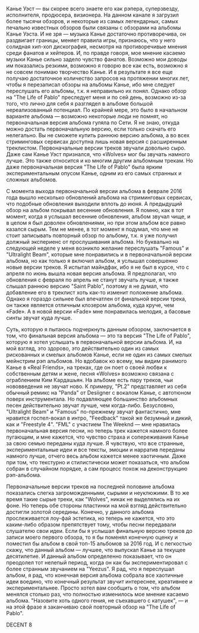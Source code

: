 Канье Уэст — вы скорее всего знаете его как рэпера, суперзвезду, исполнителя, продюсера, визионера. На данном канале я загрузил более тысячи обзоров, и некоторые из самых легендарных, самых печально известных обзоров были связаны с обзорами на альбомы Канье Уэста. И не зря — музыка Канье достаточно противоречива, он раздвигает границы, меняет правила игры, признаюсь, что у него солидная хип-хоп дискография, несмотря на противоречивые мнения среди фанатов и хейтеров. И, по правде говоря, мое мнение касаемо музыки Канье сильно задело чувство фанатов. Возможно мои доводы им показались резкими, возможно я говорю все как есть, возможно я не совсем понимаю творчество Канье. И в результате я все еще получаю достаточное количество запросов на протяжении многих лет, чтобы я перезаписал обзоры на альбомы Канье, ибо мне следует переслушать его альбомы, т.к. я неправильно их понял. Однако обзор на "The Life of Pablo" преследует меня и по сей день, возможно из-за того, что лично для себя я разглядел в альбоме большой нереализованный потенциал. По крайней мере, это было в начальном варианте альбома — возможно некоторые люди не помнят, но первоначальная версия альбома гуляла по Сети. Я не знаю, откуда можно достать первоначальную версию, если только скачать его нелегально. Вы не сможете купить раннюю версию альбома, а во всех стриминговых сервисах доступна лишь новая версия с расширенным треклистом. Первоначальные версии треков звучали довольно сыро. Даже сам Канье Уэст признался, что «Wolves» мог бы звучать намного лучше. Это также относится и ко многим другим альбомным трекам. Но даже первоначальная версия "The Life of Pablo" была ярким экспериментальным опусом Канье, одним из его самых странных и сложных альбомов.

С момента выхода первоначальной версии альбома в феврале 2016 года вышло несколько обновлений альбома на стриминговых сервисах, что подобные обновления выходили вплоть до июня. А предыдущий обзор на альбом покрывал весенние обновления. Я помню, как в тот момент, когда я услышал весенние обновления, альбом звучал чище, и в целом я был доволен обновлениями, но при этом альбом все равно казался сырым. Тем не менее, в тот момент я подумал, что мне не стоит записывать повторный обзор по альбому, т.к. я уже получил должный экспериенс от прослушивания альбома. Но буквально на следующей неделе у меня возникло желание переслушать "Famous" и "Ultralight Beam", которые мне понравились и в первоначальной версии альбома, но как только я включил альбом, я услышал совершенно новые версии треков. Я испытал майндфак, ибо я не был в курсе, что с апреля по июнь вышла новая версия альбома. Я предполагал, что обновления с февраля по апрель не станут звучать лучше, я также слышал раннюю версию "Saint Pablo", поэтому я не думал, что добавление его в треклист хоть как-то изменит положение альбома. Однако я гораздо сильнее был впечатлен от финальной версии трека, он также является отличным клозером альбома, куда круче, чем «Fade». А в новой версии «Fade» мне понравилась мелодия, а басовые синты звучат куда лучше.

Суть, которую я пытаюсь подчеркнуть данным обзором, заключается в том, что финальная версия альбома — это та версия "The Life of Pablo", которую я хотел услышать в первоначальной версии альбома. И, на мой взгляд, это здорово, это действительно один из самых рискованных и смелых альбомов Канье, если не один из самых смелых мейнстрим рэп альбомов. Но вдобавок ко всему, мы видим ранимого Канье в «Real Friends», на треках, где он поет о своей любви к собственным детям и жене, песня «Wolves» возможно связана с ограблением Ким Кардашьян. На альбоме есть пару треков, чьи нововведения не звучат ново. К примеру, "Pt.2" представляет из себя обычный ремикс на "Panda" от Desiigner с вокалом Канье, с автотюном поверх инструментала. Но подавляющее большинство альбомных песен действительно звучат лучше, чем когда-либо. Безусловно, "Ultralight Beam" и "Famous" по-прежнему звучат фантастично, мне нравится госпел-вокал в интро, "Feedback" такой же безумный и дикий, как и "Freestyle 4". "FML" с участием The Weeknd — мне нравилась первоначальная версия песни, но теперь трек кажется намного более пугающим, и мне кажется, что чувство страха и сопереживания Канье за свою семью переданы куда лучше. Я чувствую, что все странные, экспериментальные идеи и все тексты, эмоции и нарратив переданы намного лучше, отчего весь альбом кажется менее хаотичным. Даже при том, что текстурно и стилистически может показаться, что альбом собран в случайном порядке, а сам процесс похож на деконструкцию рэп-альбома.

Первоначальные версии треков на последней половине альбома показались слегка загроможденными, сырыми и неуклюжими. В то же время такие сырые треки, как "Wolves", никак не выделялись на их фоне. Но теперь обе стороны пластинки на мой взгляд действительно достигли золотой середины. Конечно, у данного альбома прослеживается лоу-фай эстетика, но теперь не кажется, что это каким-либо образом препятствует тому, чтобы песни передавали слушателю свои идеи. Если бы я услышал финальную версию треков до записи моего первого обзора, то я бы поменял конечную оценку и поместил бы альбом в свой топ-15 альбомов за 2016 год. И с легкостью скажу, что данный альбом — лучшее, что выпускал Канье за текущее десятилетие. И данный альбом определенно показывает, что он преодолел тот нелепый период, когда он как бы экспериментировал с более странным звучанием на "Yeezus". Я рад, что я переслушал альбом, я рад, что конечная версия альбома собрала все хаотичные идеи воедино, что конечный результат звучит интереснее, креативнее и экспериментальнее. Просто хотел вам сообщить о том, что альбом менялся столько раз, что полностью изменилось мое мнение касаемо альбома. "Назовите хоть одного гения, не съехавшего с катушек", — и на этой фразе я заканчиваю свой повторный обзор на "The Life of Pablo".

DECENT 8
